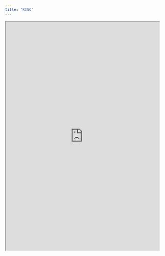 ```yaml
---
title: "RISC"
---
```



<iframe height="750" width="100%" src="https://ewelton.github.io/ktest/wiki.html#RISC"></iframe>
